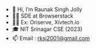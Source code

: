 - 👋 Hi, I’m Raunak Singh Jolly
- 🧑‍💼 SDE at Browserstack
- 🧑‍💻 Ex: Oriserve, Xivtech.io
- 🎓 NIT Srinagar CSE (2023)
- 📫 Email : rksj2001@gmail.com
